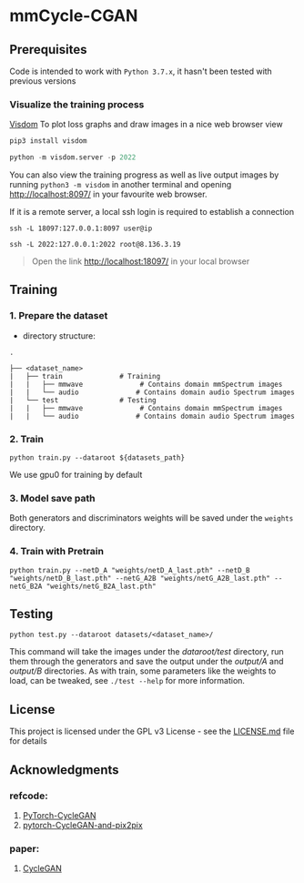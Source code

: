 <!--
 * @Author: fanlong
 * @Date: 2022-03-08 14:11:52
 * @LastEditors: fanlong
 * @LastEditTime: 2022-06-23 10:53:43
 * @FilePath: /workspace/code/mmGAN/README.md
 * @Description: 
 * 
 * @github: https://github.com/fanl0228
 * @Email: fanl@smail.nju.edu.cn
 * Copyright (c) 2022 by fanlong/Nanjing University, All Rights Reserved. 
-->
# mmCycle-CGAN


## Prerequisites
Code is intended to work with ```Python 3.7.x```, it hasn't been tested with previous versions


### Visualize the training process
[Visdom](https://github.com/facebookresearch/visdom)
To plot loss graphs and draw images in a nice web browser view

```python
pip3 install visdom
```

```python
python -m visdom.server -p 2022
```

You can also view the training progress as well as live output images by running ```python3 -m visdom``` in another terminal and opening [http://localhost:8097/](http://localhost:8097/) in your favourite web browser.


If it is a remote server, a local ssh login is required to establish a connection
```
ssh -L 18097:127.0.0.1:8097 user@ip

ssh -L 2022:127.0.0.1:2022 root@8.136.3.19

```
> Open the link [http://localhost:18097/](http://localhost:18097/) in your local browser



## Training
### 1. Prepare the dataset

- directory structure:
>
    .  

    ├── <dataset_name>
    |   ├── train              # Training
    |   |   ├── mmwave              # Contains domain mmSpectrum images
    |   |   └── audio              # Contains domain audio Spectrum images
    |   └── test               # Testing
    |   |   ├── mmwave              # Contains domain mmSpectrum images
    |   |   └── audio              # Contains domain audio Spectrum images
    
### 2. Train
```
python train.py --dataroot ${datasets_path} 
```
We use gpu0 for training by default


### 3. Model save path

Both generators and discriminators weights will be saved under the ```weights``` directory.


### 4. Train with Pretrain

```
python train.py --netD_A "weights/netD_A_last.pth" --netD_B "weights/netD_B_last.pth" --netG_A2B "weights/netG_A2B_last.pth" --netG_B2A "weights/netG_B2A_last.pth"
```


## Testing
```
python test.py --dataroot datasets/<dataset_name>/
```
This command will take the images under the *dataroot/test* directory, run them through the generators and save the output under the *output/A* and *output/B* directories. As with train, some parameters like the weights to load, can be tweaked, see ```./test --help``` for more information.


## License
This project is licensed under the GPL v3 License - see the [LICENSE.md](LICENSE.md) file for details

## Acknowledgments
### refcode: 
1. [PyTorch-CycleGAN](https://github.com/aitorzip/PyTorch-CycleGAN)
2. [pytorch-CycleGAN-and-pix2pix](https://github.com/junyanz/pytorch-CycleGAN-and-pix2pix)

### paper:
1. [CycleGAN](https://arxiv.org/abs/1703.10593)
